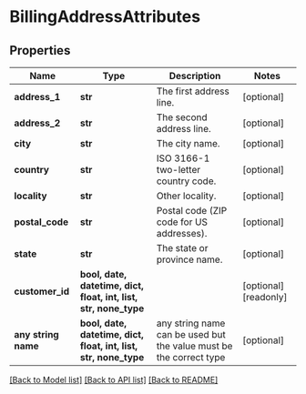 # BillingAddressAttributes


## Properties
Name | Type | Description | Notes
------------ | ------------- | ------------- | -------------
**address_1** | **str** | The first address line. | [optional] 
**address_2** | **str** | The second address line. | [optional] 
**city** | **str** | The city name. | [optional] 
**country** | **str** | ISO 3166-1 two-letter country code. | [optional] 
**locality** | **str** | Other locality. | [optional] 
**postal_code** | **str** | Postal code (ZIP code for US addresses). | [optional] 
**state** | **str** | The state or province name. | [optional] 
**customer_id** | **bool, date, datetime, dict, float, int, list, str, none_type** |  | [optional] [readonly] 
**any string name** | **bool, date, datetime, dict, float, int, list, str, none_type** | any string name can be used but the value must be the correct type | [optional]

[[Back to Model list]](../README.md#documentation-for-models) [[Back to API list]](../README.md#documentation-for-api-endpoints) [[Back to README]](../README.md)


